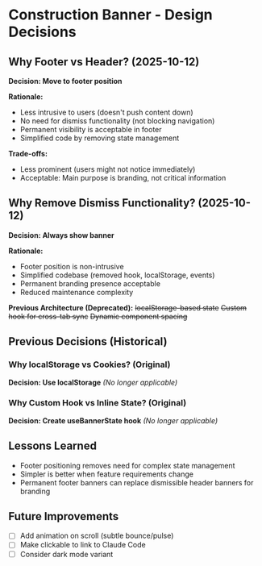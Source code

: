 # Construction Banner - Design Decisions

## Why Footer vs Header? (2025-10-12)
**Decision: Move to footer position**

**Rationale:**
- Less intrusive to users (doesn't push content down)
- No need for dismiss functionality (not blocking navigation)
- Permanent visibility is acceptable in footer
- Simplified code by removing state management

**Trade-offs:**
- Less prominent (users might not notice immediately)
- Acceptable: Main purpose is branding, not critical information

## Why Remove Dismiss Functionality? (2025-10-12)
**Decision: Always show banner**

**Rationale:**
- Footer position is non-intrusive
- Simplified codebase (removed hook, localStorage, events)
- Permanent branding presence acceptable
- Reduced maintenance complexity

**Previous Architecture (Deprecated):**
~~localStorage-based state~~
~~Custom hook for cross-tab sync~~
~~Dynamic component spacing~~

## Previous Decisions (Historical)

### Why localStorage vs Cookies? (Original)
**Decision: Use localStorage** *(No longer applicable)*

### Why Custom Hook vs Inline State? (Original)
**Decision: Create useBannerState hook** *(No longer applicable)*

## Lessons Learned
- Footer positioning removes need for complex state management
- Simpler is better when feature requirements change
- Permanent footer banners can replace dismissible header banners for branding

## Future Improvements
- [ ] Add animation on scroll (subtle bounce/pulse)
- [ ] Make clickable to link to Claude Code
- [ ] Consider dark mode variant
